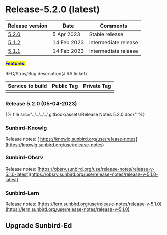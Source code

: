 # Release-5.2.0 (latest)

| Release version                      | Date        | Comments             |
| ------------------------------------ | ----------- | -------------------- |
| [5.2.0](./#release-5.2.0-05-04-2023) | 5 Apr 2023  | Stable release       |
| [5.1.2](release-5.1.2.md)            | 14 Feb 2023 | Intermediate release |
| [5.1.1](release-5.1.1.md)            | 14 Feb 2023 | Intermediate release |



<mark style="color:blue;">**Features:**</mark>

RFC/Stroy/Bug description(JIRA ticket)



| Service to build | Public Tag | Private Tag |
| ---------------- | ---------- | ----------- |
|                  |            |             |



### Release 5.2.0 (05-04-2023)

{% file src="../../../../.gitbook/assets/Release Notes 5.2.0.docx" %}

###

### Sunbird-Knowlg

Release notes: [ https://knowlg.sunbird.org/use/release-notes](https://knowlg.sunbird.org/use/release-notes)

### Sunbird-Obsrv

Release notes: [https://obsrv.sunbird.org/use/release-notes/release-v-5.1.0-latest](https://obsrv.sunbird.org/use/release-notes/release-v-5.1.0-latest)

### Sunbird-Lern

Release notes: [https://lern.sunbird.org/use/release-notes/release-v-5.1.0](https://lern.sunbird.org/use/release-notes/release-v-5.1.0)







## Upgrade Sunbird-Ed

